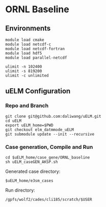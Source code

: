 # ORNL Baseline 

## Environments

```
module load cmake
module load netcdf-c
module load netcdf-fortran
module load hdf5
module load parallel-netcdf

ulimit -n 102400
ulimit -s 819200
ulimit -c unlimited
```

## uELM Configuration 

### Repo and Branch 
```
git clone git@github.com:daliwang/uELM.git
cd uELM
export uELM_home=$PWD
git checkout elm_datmmode_uELM
git submodule update --init --recursive
```

### Case generation, Compile and Run 
```
cd $uELM_home/case_gene/ORNL_baseline
sh uELM_caseGEN_AKSP.sh
```

Generated case directory:
```
$uELM_home/e3sm_cases
```

Run directory:
```
/gpfs/wolf2/cades/cli185/scratch/$USER 
```

